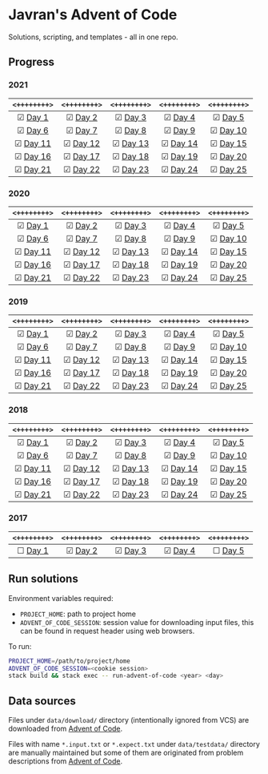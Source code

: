 # Javran's Advent of Code

Solutions, scripting, and templates - all in one repo.

## Progress

[//]: # (how to comment in MD: https://stackoverflow.com/a/20885980/315302)
[//]: # (PROGRESS_AUTOGEN_BEGIN)

### 2021

| `<++++++++>` | `<++++++++>` | `<++++++++>` | `<++++++++>` | `<++++++++>` |
| :-: | :-: | :-: | :-: | :-: |
| ☑ [Day 1](src/Javran/AdventOfCode/Y2021/Day1.hs) | ☑ [Day 2](src/Javran/AdventOfCode/Y2021/Day2.hs) | ☑ [Day 3](src/Javran/AdventOfCode/Y2021/Day3.hs) | ☑ [Day 4](src/Javran/AdventOfCode/Y2021/Day4.hs) | ☑ [Day 5](src/Javran/AdventOfCode/Y2021/Day5.hs) |
| ☑ [Day 6](src/Javran/AdventOfCode/Y2021/Day6.hs) | ☑ [Day 7](src/Javran/AdventOfCode/Y2021/Day7.hs) | ☑ [Day 8](src/Javran/AdventOfCode/Y2021/Day8.hs) | ☑ [Day 9](src/Javran/AdventOfCode/Y2021/Day9.hs) | ☑ [Day 10](src/Javran/AdventOfCode/Y2021/Day10.hs) |
| ☑ [Day 11](src/Javran/AdventOfCode/Y2021/Day11.hs) | ☑ [Day 12](src/Javran/AdventOfCode/Y2021/Day12.hs) | ☑ [Day 13](src/Javran/AdventOfCode/Y2021/Day13.hs) | ☑ [Day 14](src/Javran/AdventOfCode/Y2021/Day14.hs) | ☑ [Day 15](src/Javran/AdventOfCode/Y2021/Day15.hs) |
| ☑ [Day 16](src/Javran/AdventOfCode/Y2021/Day16.hs) | ☑ [Day 17](src/Javran/AdventOfCode/Y2021/Day17.hs) | ☑ [Day 18](src/Javran/AdventOfCode/Y2021/Day18.hs) | ☑ [Day 19](src/Javran/AdventOfCode/Y2021/Day19.hs) | ☑ [Day 20](src/Javran/AdventOfCode/Y2021/Day20.hs) |
| ☑ [Day 21](src/Javran/AdventOfCode/Y2021/Day21.hs) | ☑ [Day 22](src/Javran/AdventOfCode/Y2021/Day22.hs) | ☑ [Day 23](src/Javran/AdventOfCode/Y2021/Day23.hs) | ☑ [Day 24](src/Javran/AdventOfCode/Y2021/Day24.hs) | ☑ [Day 25](src/Javran/AdventOfCode/Y2021/Day25.hs) |

### 2020

| `<++++++++>` | `<++++++++>` | `<++++++++>` | `<++++++++>` | `<++++++++>` |
| :-: | :-: | :-: | :-: | :-: |
| ☑ [Day 1](src/Javran/AdventOfCode/Y2020/Day1.hs) | ☑ [Day 2](src/Javran/AdventOfCode/Y2020/Day2.hs) | ☑ [Day 3](src/Javran/AdventOfCode/Y2020/Day3.hs) | ☑ [Day 4](src/Javran/AdventOfCode/Y2020/Day4.hs) | ☑ [Day 5](src/Javran/AdventOfCode/Y2020/Day5.hs) |
| ☑ [Day 6](src/Javran/AdventOfCode/Y2020/Day6.hs) | ☑ [Day 7](src/Javran/AdventOfCode/Y2020/Day7.hs) | ☑ [Day 8](src/Javran/AdventOfCode/Y2020/Day8.hs) | ☑ [Day 9](src/Javran/AdventOfCode/Y2020/Day9.hs) | ☑ [Day 10](src/Javran/AdventOfCode/Y2020/Day10.hs) |
| ☑ [Day 11](src/Javran/AdventOfCode/Y2020/Day11.hs) | ☑ [Day 12](src/Javran/AdventOfCode/Y2020/Day12.hs) | ☑ [Day 13](src/Javran/AdventOfCode/Y2020/Day13.hs) | ☑ [Day 14](src/Javran/AdventOfCode/Y2020/Day14.hs) | ☑ [Day 15](src/Javran/AdventOfCode/Y2020/Day15.hs) |
| ☑ [Day 16](src/Javran/AdventOfCode/Y2020/Day16.hs) | ☑ [Day 17](src/Javran/AdventOfCode/Y2020/Day17.hs) | ☑ [Day 18](src/Javran/AdventOfCode/Y2020/Day18.hs) | ☑ [Day 19](src/Javran/AdventOfCode/Y2020/Day19.hs) | ☑ [Day 20](src/Javran/AdventOfCode/Y2020/Day20.hs) |
| ☑ [Day 21](src/Javran/AdventOfCode/Y2020/Day21.hs) | ☑ [Day 22](src/Javran/AdventOfCode/Y2020/Day22.hs) | ☑ [Day 23](src/Javran/AdventOfCode/Y2020/Day23.hs) | ☑ [Day 24](src/Javran/AdventOfCode/Y2020/Day24.hs) | ☑ [Day 25](src/Javran/AdventOfCode/Y2020/Day25.hs) |

### 2019

| `<++++++++>` | `<++++++++>` | `<++++++++>` | `<++++++++>` | `<++++++++>` |
| :-: | :-: | :-: | :-: | :-: |
| ☑ [Day 1](src/Javran/AdventOfCode/Y2019/Day1.hs) | ☑ [Day 2](src/Javran/AdventOfCode/Y2019/Day2.hs) | ☑ [Day 3](src/Javran/AdventOfCode/Y2019/Day3.hs) | ☑ [Day 4](src/Javran/AdventOfCode/Y2019/Day4.hs) | ☑ [Day 5](src/Javran/AdventOfCode/Y2019/Day5.hs) |
| ☑ [Day 6](src/Javran/AdventOfCode/Y2019/Day6.hs) | ☑ [Day 7](src/Javran/AdventOfCode/Y2019/Day7.hs) | ☑ [Day 8](src/Javran/AdventOfCode/Y2019/Day8.hs) | ☑ [Day 9](src/Javran/AdventOfCode/Y2019/Day9.hs) | ☑ [Day 10](src/Javran/AdventOfCode/Y2019/Day10.hs) |
| ☑ [Day 11](src/Javran/AdventOfCode/Y2019/Day11.hs) | ☑ [Day 12](src/Javran/AdventOfCode/Y2019/Day12.hs) | ☑ [Day 13](src/Javran/AdventOfCode/Y2019/Day13.hs) | ☑ [Day 14](src/Javran/AdventOfCode/Y2019/Day14.hs) | ☑ [Day 15](src/Javran/AdventOfCode/Y2019/Day15.hs) |
| ☑ [Day 16](src/Javran/AdventOfCode/Y2019/Day16.hs) | ☑ [Day 17](src/Javran/AdventOfCode/Y2019/Day17.hs) | ☑ [Day 18](src/Javran/AdventOfCode/Y2019/Day18.hs) | ☑ [Day 19](src/Javran/AdventOfCode/Y2019/Day19.hs) | ☑ [Day 20](src/Javran/AdventOfCode/Y2019/Day20.hs) |
| ☑ [Day 21](src/Javran/AdventOfCode/Y2019/Day21.hs) | ☑ [Day 22](src/Javran/AdventOfCode/Y2019/Day22.hs) | ☑ [Day 23](src/Javran/AdventOfCode/Y2019/Day23.hs) | ☑ [Day 24](src/Javran/AdventOfCode/Y2019/Day24.hs) | ☑ [Day 25](src/Javran/AdventOfCode/Y2019/Day25.hs) |

### 2018

| `<++++++++>` | `<++++++++>` | `<++++++++>` | `<++++++++>` | `<++++++++>` |
| :-: | :-: | :-: | :-: | :-: |
| ☑ [Day 1](src/Javran/AdventOfCode/Y2018/Day1.hs) | ☑ [Day 2](src/Javran/AdventOfCode/Y2018/Day2.hs) | ☑ [Day 3](src/Javran/AdventOfCode/Y2018/Day3.hs) | ☑ [Day 4](src/Javran/AdventOfCode/Y2018/Day4.hs) | ☑ [Day 5](src/Javran/AdventOfCode/Y2018/Day5.hs) |
| ☑ [Day 6](src/Javran/AdventOfCode/Y2018/Day6.hs) | ☑ [Day 7](src/Javran/AdventOfCode/Y2018/Day7.hs) | ☑ [Day 8](src/Javran/AdventOfCode/Y2018/Day8.hs) | ☑ [Day 9](src/Javran/AdventOfCode/Y2018/Day9.hs) | ☑ [Day 10](src/Javran/AdventOfCode/Y2018/Day10.hs) |
| ☑ [Day 11](src/Javran/AdventOfCode/Y2018/Day11.hs) | ☑ [Day 12](src/Javran/AdventOfCode/Y2018/Day12.hs) | ☑ [Day 13](src/Javran/AdventOfCode/Y2018/Day13.hs) | ☑ [Day 14](src/Javran/AdventOfCode/Y2018/Day14.hs) | ☑ [Day 15](src/Javran/AdventOfCode/Y2018/Day15.hs) |
| ☑ [Day 16](src/Javran/AdventOfCode/Y2018/Day16.hs) | ☑ [Day 17](src/Javran/AdventOfCode/Y2018/Day17.hs) | ☑ [Day 18](src/Javran/AdventOfCode/Y2018/Day18.hs) | ☑ [Day 19](src/Javran/AdventOfCode/Y2018/Day19.hs) | ☑ [Day 20](src/Javran/AdventOfCode/Y2018/Day20.hs) |
| ☑ [Day 21](src/Javran/AdventOfCode/Y2018/Day21.hs) | ☑ [Day 22](src/Javran/AdventOfCode/Y2018/Day22.hs) | ☑ [Day 23](src/Javran/AdventOfCode/Y2018/Day23.hs) | ☑ [Day 24](src/Javran/AdventOfCode/Y2018/Day24.hs) | ☑ [Day 25](src/Javran/AdventOfCode/Y2018/Day25.hs) |

### 2017

| `<++++++++>` | `<++++++++>` | `<++++++++>` | `<++++++++>` | `<++++++++>` |
| :-: | :-: | :-: | :-: | :-: |
| ☐ [Day 1](src/Javran/AdventOfCode/Y2017/Day1.hs) | ☑ [Day 2](src/Javran/AdventOfCode/Y2017/Day2.hs) | ☑ [Day 3](src/Javran/AdventOfCode/Y2017/Day3.hs) | ☑ [Day 4](src/Javran/AdventOfCode/Y2017/Day4.hs) | ☐ [Day 5](src/Javran/AdventOfCode/Y2017/Day5.hs) |


[//]: # (PROGRESS_AUTOGEN_END)

## Run solutions

Environment variables required:

- `PROJECT_HOME`: path to project home
- `ADVENT_OF_CODE_SESSION`: session value for downloading input files, this can be found in request header using web browsers.

To run:

```sh
PROJECT_HOME=/path/to/project/home
ADVENT_OF_CODE_SESSION=<cookie session>
stack build && stack exec -- run-advent-of-code <year> <day>
```

## Data sources

Files under `data/download/` directory (intentionally ignored from VCS) are downloaded from [Advent of Code](https://adventofcode.com/).

Files with name `*.input.txt` or `*.expect.txt` under `data/testdata/` directory are manually maintained but
some of them are originated from problem descriptions from [Advent of Code](https://adventofcode.com/).

